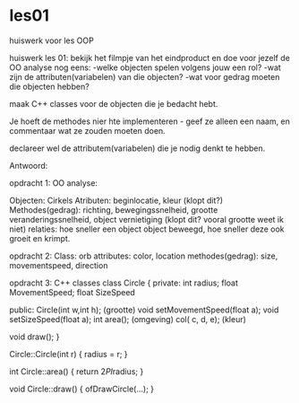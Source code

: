 # les01
huiswerk voor les OOP

huiswerk les 01:
bekijk het filmpje van het eindproduct en doe voor jezelf de OO analyse nog eens:
-welke objecten spelen volgens jouw een rol?
-wat zijn de attributen(variabelen) van die objecten?
-wat voor gedrag moeten die objecten hebben?

maak C++ classes voor de objecten die je bedacht hebt.

Je hoeft de methodes nier hte implementeren - geef ze alleen een naam, en commentaar wat ze zouden moeten doen.

declareer wel de attributem(variabelen) die je nodig denkt te hebben.



Antwoord:

opdracht 1:
OO analyse: 

Objecten: Cirkels
Atributen: beginlocatie, kleur                                                                           (klopt dit?)
Methodes(gedrag): richting, bewegingssnelheid, grootte veranderingssnelheid, object vernietiging        (klopt dit? vooral grootte weet                                                                                                         ik niet)
relaties: hoe sneller een object object beweegd, hoe sneller deze ook groeit en krimpt.

opdracht 2:
Class: 
  orb
attributes:
  color, location
methodes(gedrag):
  size, movementspeed, direction

opdracht 3:
C++ classes
class Circle {
  private:
    int radius;
    float MovementSpeed;
    float SizeSpeed
 
  public:
    Circle(int w,int h);                      (grootte)
    void setMovementSpeed(float a);
    void setSizeSpeed(float a);
    int area();                               (omgeving)
    col( c, d, e);                            (kleur)
    
  void draw();
}

Circle::Circle(int r) {
  radius = r;
}

int Circle::area() {
  return 2*PI*radius;
}

void Circle::draw() {
  ofDrawCircle(...);
}
